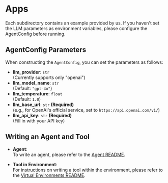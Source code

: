 # Apps

Each subdirectory contains an example provided by us. If you haven't set the LLM parameters as environment variables, please configure the AgentConfig before running.

## AgentConfig Parameters

When constructing the `AgentConfig`, you can set the parameters as follows:

- **llm_provider**: `str`  
  (Currently supports only "openai")
- **llm_model_name**: `str`  
  (Default: `"gpt-4o"`)
- **llm_temperature**: `float`  
  (Default: `1.0`)
- **llm_base_url**: `str` **(Required)**  
  (e.g., for OpenAI's official service, set to `https://api.openai.com/v1/`)
- **llm_api_key**: `str` **(Required)**  
  (Fill in with your API key)

## Writing an Agent and Tool

- **Agent**:  
  To write an agent, please refer to the [Agent README](../agents/README.md).

- **Tool in Environment**:  
  For instructions on writing a tool within the environment, please refer to the [Virtual Environments README](../virtual_environments/README.md).